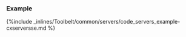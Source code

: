 <!-- usedin: [ _legacy_docker/Toolbelt] - post: -->


### Example

{%include _inlines/Toolbelt/common/servers/code_servers_example-cxserversse.md %}
